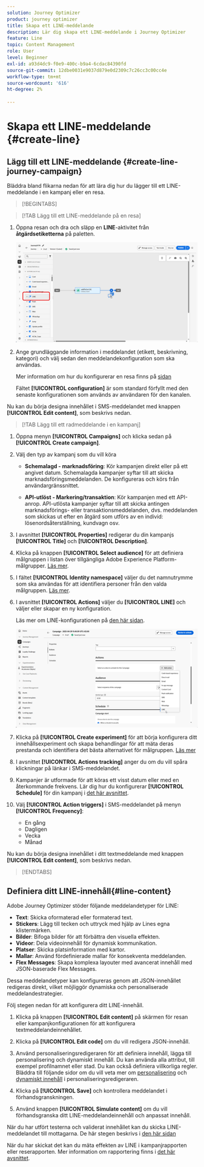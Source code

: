 ```yaml
---
solution: Journey Optimizer
product: journey optimizer
title: Skapa ett LINE-meddelande
description: Lär dig skapa ett LINE-meddelande i Journey Optimizer
feature: Line
topic: Content Management
role: User
level: Beginner
exl-id: a93d4dc9-f0e9-400c-b9a4-6cdac84390fd
source-git-commit: 12dbe0031e9037d879e0d2309c7c26cc3c00cc4e
workflow-type: tm+mt
source-wordcount: '616'
ht-degree: 2%

---
```


# Skapa ett LINE-meddelande {#create-line}

## Lägg till ett LINE-meddelande {#create-line-journey-campaign}

Bläddra bland flikarna nedan för att lära dig hur du lägger till ett LINE-meddelande i en kampanj eller en resa.

>[!BEGINTABS]

>[!TAB Lägg till ett LINE-meddelande på en resa]

1. Öppna resan och dra och släpp en **LINE**-aktivitet från **åtgärdsetiketterna** på paletten.

   ![](assets/jo-line-1.png)

1. Ange grundläggande information i meddelandet (etikett, beskrivning, kategori) och välj sedan den meddelandekonfiguration som ska användas.

   Mer information om hur du konfigurerar en resa finns på [sidan](../building-journeys/journey-gs.md)

   Fältet **[!UICONTROL configuration]** är som standard förfyllt med den senaste konfigurationen som används av användaren för den kanalen.

Nu kan du börja designa innehållet i SMS-meddelandet med knappen **[!UICONTROL Edit content]**, som beskrivs nedan.

>[!TAB Lägg till ett radmeddelande i en kampanj]

1. Öppna menyn **[!UICONTROL Campaigns]** och klicka sedan på **[!UICONTROL Create campaign]**.

1. Välj den typ av kampanj som du vill köra

   * **Schemalagd - marknadsföring**: Kör kampanjen direkt eller på ett angivet datum. Schemalagda kampanjer syftar till att skicka marknadsföringsmeddelanden. De konfigureras och körs från användargränssnittet.

   * **API-utlöst - Markering/transaktion**: Kör kampanjen med ett API-anrop. API-utlösta kampanjer syftar till att skicka antingen marknadsförings- eller transaktionsmeddelanden, dvs. meddelanden som skickas ut efter en åtgärd som utförs av en individ: lösenordsåterställning, kundvagn osv.

1. I avsnittet **[!UICONTROL Properties]** redigerar du din kampanjs **[!UICONTROL Title]** och **[!UICONTROL Description]**.

1. Klicka på knappen **[!UICONTROL Select audience]** för att definiera målgruppen i listan över tillgängliga Adobe Experience Platform-målgrupper. [Läs mer](../audience/about-audiences.md).

1. I fältet **[!UICONTROL Identity namespace]** väljer du det namnutrymme som ska användas för att identifiera personer från den valda målgruppen. [Läs mer](../event/about-creating.md#select-the-namespace).

1. I avsnittet **[!UICONTROL Actions]** väljer du **[!UICONTROL LINE]** och väljer eller skapar en ny konfiguration.

   Läs mer om LINE-konfigurationen på [den här sidan](line-configuration.md).

   ![](assets/campaign-line-1.png)

1. Klicka på **[!UICONTROL Create experiment]** för att börja konfigurera ditt innehållsexperiment och skapa behandlingar för att mäta deras prestanda och identifiera det bästa alternativet för målgruppen. [Läs mer](../content-management/content-experiment.md)

1. I avsnittet **[!UICONTROL Actions tracking]** anger du om du vill spåra klickningar på länkar i SMS-meddelandet.

1. Kampanjer är utformade för att köras ett visst datum eller med en återkommande frekvens. Lär dig hur du konfigurerar **[!UICONTROL Schedule]** för din kampanj i [det här avsnittet](../campaigns/create-campaign.md#schedule).

1. Välj **[!UICONTROL Action triggers]** i SMS-meddelandet på menyn **[!UICONTROL Frequency]**:

   * En gång
   * Dagligen
   * Vecka
   * Månad

Nu kan du börja designa innehållet i ditt textmeddelande med knappen **[!UICONTROL Edit content]**, som beskrivs nedan.

>[!ENDTABS]

## Definiera ditt LINE-innehåll{#line-content}

Adobe Journey Optimizer stöder följande meddelandetyper för LINE:

* **Text**: Skicka oformaterad eller formaterad text.
* **Stickers**: Lägg till tecken och uttryck med hjälp av Lines egna klistermärken.
* **Bilder**: Bifoga bilder för att förbättra den visuella effekten.
* **Videor**: Dela videoinnehåll för dynamisk kommunikation.
* **Platser**: Skicka platsinformation med kartor.
* **Mallar**: Använd fördefinierade mallar för konsekventa meddelanden.
* **Flex Messages**: Skapa komplexa layouter med avancerat innehåll med JSON-baserade Flex Messages.

Dessa meddelandetyper kan konfigureras genom att JSON-innehållet redigeras direkt, vilket möjliggör dynamiska och personaliserade meddelandestrategier.

Följ stegen nedan för att konfigurera ditt LINE-innehåll.

1. Klicka på knappen **[!UICONTROL Edit content]** på skärmen för resan eller kampanjkonfigurationen för att konfigurera textmeddelandeinnehållet.

1. Klicka på **[!UICONTROL Edit code]** om du vill redigera JSON-innehåll.

1. Använd personaliseringsredigeraren för att definiera innehåll, lägga till personalisering och dynamiskt innehåll. Du kan använda alla attribut, till exempel profilnamnet eller stad. Du kan också definiera villkorliga regler. Bläddra till följande sidor om du vill veta mer om [personalisering](../personalization/personalize.md) och [dynamiskt innehåll](../personalization/get-started-dynamic-content.md) i personaliseringsredigeraren.

1. Klicka på **[!UICONTROL Save]** och kontrollera meddelandet i förhandsgranskningen.

1. Använd knappen **[!UICONTROL Simulate content]** om du vill förhandsgranska ditt LINE-meddelandeinnehåll och anpassat innehåll.

När du har utfört testerna och validerat innehållet kan du skicka LINE-meddelandet till mottagarna. De här stegen beskrivs i [den här sidan](send-line.md)

När du har skickat det kan du mäta effekten av LINE i kampanjrapporten eller reserapporten. Mer information om rapportering finns i [det här avsnittet](../reports/campaign-global-report-cja.md).
